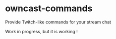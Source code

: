 # owncast-commands
Provide Twitch-like commands for your stream chat

Work in progress, but it is working !
